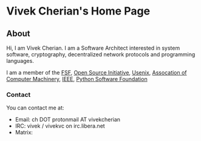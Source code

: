 # Vivek Cherian's Home Page

## About

Hi, I am Vivek Cherian. I am a Software Architect interested in system software, cryptography, decentralized network protocols and programming languages.

I am a member of the [FSF](https://fsf.org), [Open Source Initiative](https://opensource.org), [Usenix](https://www.usenix.org), [Assocation of Computer Machinery](https://acm.org), [IEEE](https://www.ieee.org), [Python Software Foundation](https://www.python.org/psf/)


### Contact

You can contact me at:

- Email: ch DOT protonmail AT vivekcherian
- IRC: vivek / vivekvc on irc.libera.net
- Matrix: 
